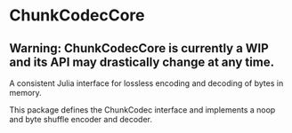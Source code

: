 # ChunkCodecCore

## Warning: ChunkCodecCore is currently a WIP and its API may drastically change at any time.

A consistent Julia interface for lossless encoding and decoding of bytes in memory.

This package defines the ChunkCodec interface and implements a noop and byte shuffle encoder and decoder.
